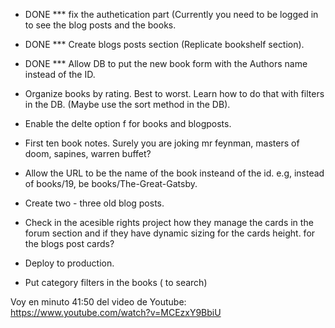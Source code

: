 
- DONE *** fix the authetication part (Currently you need to be logged in to see the blog posts and the books.
- DONE *** Create blogs posts section (Replicate bookshelf section).

- DONE *** Allow DB to put the new book form with the Authors name instead of the ID.
- Organize books by rating. Best to worst. Learn how to do that with filters in the DB. (Maybe use the sort method in the DB).
- Enable the delte option f for books and blogposts. 
- First ten book notes. Surely you are joking mr feynman, masters of doom, sapines, warren buffet?
- Allow the URL to be the name of the book insteand of the id. e.g, instead of books/19, be books/The-Great-Gatsby.
- Create two - three old blog posts.
- Check in the acesible rights project how they manage the cards in the forum section and if they have dynamic sizing for the cards height. for the blogs post cards?
- Deploy to production.
- Put category filters in the books ( to search)



Voy en minuto 41:50 del video de Youtube:
https://www.youtube.com/watch?v=MCEzxY9BbiU
